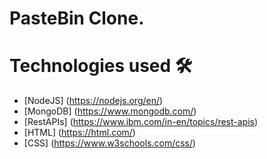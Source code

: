 # PasteBin Clone. 

# Technologies used 🛠️

- [NodeJS] (https://nodejs.org/en/)
- [MongoDB] (https://www.mongodb.com/)
- [RestAPIs] (https://www.ibm.com/in-en/topics/rest-apis)
- [HTML] (https://html.com/)
- [CSS] (https://www.w3schools.com/css/)
